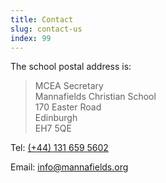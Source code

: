 ```yaml
---
title: Contact
slug: contact-us
index: 99
---
```


The school postal address is:

> MCEA Secretary \
  Mannafields Christian School \
  170 Easter Road \
  Edinburgh \
  EH7 5QE

Tel: <a href="tel:+441316595602">(+44) 131 659 5602</a>

Email: <a href="mailto:info@mannafields.org">info@mannafields.org</a>
